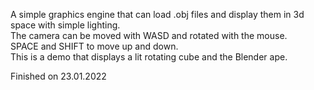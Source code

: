 A simple graphics engine that can load .obj files and display them in 3d space with simple lighting.  
The camera can be moved with WASD and rotated with the mouse.  
SPACE and SHIFT to move up and down.  
This is a demo that displays a lit rotating cube and the Blender ape.  

Finished on 23.01.2022
